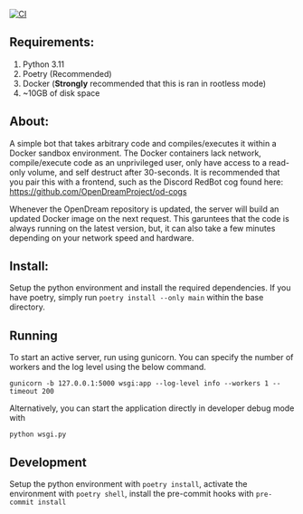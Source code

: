 [![CI](https://github.com/OpenDreamProject/od-compiler-bot/actions/workflows/ci.yml/badge.svg)](https://github.com/OpenDreamProject/od-compiler-bot/actions/workflows/ci.yml)

## Requirements:

1. Python 3.11
2. Poetry (Recommended)
3. Docker (**Strongly** recommended that this is ran in rootless mode)
4. ~10GB of disk space

## About:

A simple bot that takes arbitrary code and compiles/executes it within a Docker sandbox environment. The Docker containers lack network, compile/execute code as an unprivileged user, only have access to a read-only volume, and self destruct after 30-seconds. It is recommended that you pair this with a frontend, such as the Discord RedBot cog found here: https://github.com/OpenDreamProject/od-cogs

Whenever the OpenDream repository is updated, the server will build an updated Docker image on the next request. This garuntees that the code is always running on the latest version, but, it can also take a few minutes depending on your network speed and hardware.

## Install:

Setup the python environment and install the required dependencies. If you have poetry, simply run `poetry install --only main` within the base directory.

## Running

To start an active server, run using gunicorn. You can specify the number of workers and the log level using the below command.

```
gunicorn -b 127.0.0.1:5000 wsgi:app --log-level info --workers 1 --timeout 200
```

Alternatively, you can start the application directly in developer debug mode with

```
python wsgi.py
```

## Development

Setup the python environment with `poetry install`, activate the environment with `poetry shell`, install the pre-commit hooks with `pre-commit install`
